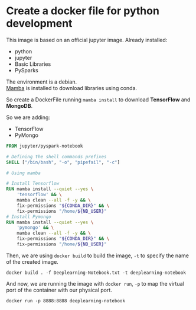 # Create a docker file for python development

This image is based on an official jupyter image.
Already installed:
+ python
+ jupyter
+ Basic Libraries
+ PySparks 

The environment is a debian.  
[Mamba](https://github.com/mamba-org/mamba) is installed to download libraries using conda. 
   
So create a DockerFile running `mamba install` to download **TensorFlow** and **MongoDB**.
  
  
So we are adding:
+ TensorFlow
+ PyMongo

```Dockerfile
FROM jupyter/pyspark-notebook

# Defining the shell commands prefixes
SHELL ["/bin/bash", "-o", "pipefail", "-c"]

# Using mamba

# Install Tensorflow
RUN mamba install --quiet --yes \
    'tensorflow' && \
    mamba clean --all -f -y && \
    fix-permissions "${CONDA_DIR}" && \
    fix-permissions "/home/${NB_USER}"
# Install Pymongo
RUN mamba install --quiet --yes \
    'pymongo' && \
    mamba clean --all -f -y && \
    fix-permissions "${CONDA_DIR}" && \
    fix-permissions "/home/${NB_USER}"
```
Then, we are using `docker build` to build the image, `-t` to specify the name of the created image.
```shell
docker build . -f Deeplearning-Notebook.txt -t deeplearning-notebook
```
And now, we are running the image with `docker run`, `-p` to map the virtual port of the container with our physical port.
```shell
docker run -p 8888:8888 deeplearning-notebook
```
